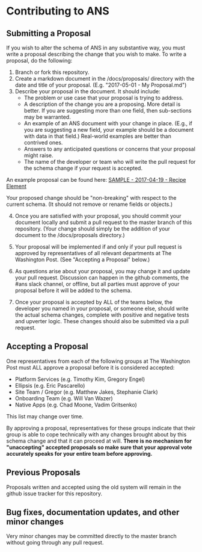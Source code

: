 # Contributing to ANS

## Submitting a Proposal ##

If you wish to alter the schema of ANS in any substantive way, you must write a proposal describing the change that you wish to make. To write a proposal, do the following:

1. Branch or fork this repository.
2. Create a markdown document in the /docs/proposals/ directory with the date and title of your proposal. (E.g. "2017-05-01 - My Proposal.md")
3. Describe your proposal in the document. It should include:
   * The problem or use case that your proposal is trying to address.
   * A description of the change you are a proposing. More detail is better. If you are suggesting more than one field, then sub-sections may be warranted.
   * An example of an ANS document with your change in place.  (E.g., if you are suggesting a new field, your example should be a document with data in that field.)  Real-world examples are better than contrived ones.
   * Answers to any anticipated questions or concerns that your proposal might raise.
   * The name of the developer or team who will write the pull request for the schema change if your request is accepted.

An example proposal can be found here: [SAMPLE - 2017-04-19 - Recipe Element](https://github.com/washingtonpost/ans-schema/blob/master/docs/proposals/SAMPLE%20-%202017-04-19%20-%20Recipe%20Element.md)

Your proposed change should be "non-breaking" with respect to the current schema. (It should not remove or rename fields or objects.)

4. Once you are satisfied with your proposal, you should commit your document locally and submit a pull request to the master branch of this repository. (Your change should simply be the addition of your document to the /docs/proposals directory.)

5. Your proposal will be implemented if and only if your pull request is approved by representatives of all relevant departments at The Washington Post. (See "Accepting a Proposal" below.)

6. As questions arise about your proposal, you may change it and update your pull request. Discussion can happen in the github comments, the #ans slack channel, or offline, but all parties must approve of your proposal before it will be added to the schema.

7. Once your proposal is accepted by ALL of the teams below, the developer you named in your proposal, or someone else, should write the actual schema changes, complete with positive and negative tests and upverter logic.  These changes should also be submitted via a pull request.

## Accepting a Proposal

One representatives from each of the following groups at The Washington Post must ALL approve a proposal before it is considered accepted:

   * Platform Services (e.g. Timothy Kim, Gregory Engel)
   * Ellipsis (e.g. Eric Pascarello)
   * Site Team / Gregor (e.g. Matthew Jakes, Stephanie Clark)
   * Onboarding Team (e.g. Will Van Wazer)
   * Native Apps (e.g. Chad Moone, Vadim Gritsenko)

This list may change over time.

By approving a proposal, representatives for these groups indicate that their group is able to cope technically with any changes brought about by this schema change and that it can proceed at will. **There is no mechanism for "unaccepting" accepted proposals so make sure that your approval vote accurately speaks for your entire team before approving.**


## Previous Proposals

Proposals written and accepted using the old system will remain in the github issue tracker for this repository.

## Bug fixes, documentation updates, and other minor changes

Very minor changes may be committed directly to the master branch without going through any pull request.
